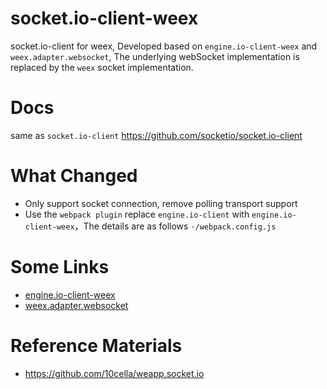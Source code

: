 # socket.io-client-weex

socket.io-client for weex, Developed based on `engine.io-client-weex` and `weex.adapter.websocket`, The underlying webSocket implementation is replaced by the `weex` socket implementation.

# Docs

same as `socket.io-client` https://github.com/socketio/socket.io-client

# What Changed

- Only support socket connection, remove polling transport support
- Use the `webpack plugin` replace `engine.io-client` with `engine.io-client-weex`，The details are as follows `·/webpack.config.js`

# Some Links

- [engine.io-client-weex](https://www.npmjs.com/package/engine.io-client-weex)
- [weex.adapter.websocket](https://www.npmjs.com/package/weex.adapter.websocket)

# Reference Materials
- https://github.com/10cella/weapp.socket.io